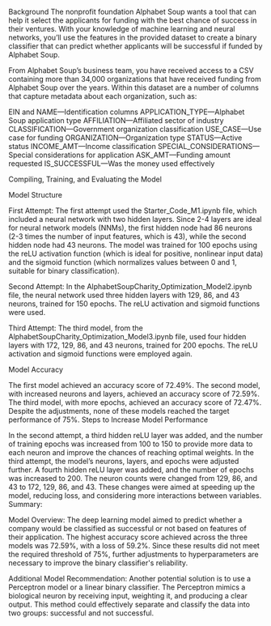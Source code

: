 Background
The nonprofit foundation Alphabet Soup wants a tool that can help it select the applicants for funding with the best chance of success in their ventures. With your knowledge of machine learning and neural networks, you’ll use the features in the provided dataset to create a binary classifier that can predict whether applicants will be successful if funded by Alphabet Soup.

From Alphabet Soup’s business team, you have received access to a CSV containing more than 34,000 organizations that have received funding from Alphabet Soup over the years. Within this dataset are a number of columns that capture metadata about each organization, such as:

EIN and NAME—Identification columns
APPLICATION_TYPE—Alphabet Soup application type
AFFILIATION—Affiliated sector of industry
CLASSIFICATION—Government organization classification
USE_CASE—Use case for funding
ORGANIZATION—Organization type
STATUS—Active status
INCOME_AMT—Income classification
SPECIAL_CONSIDERATIONS—Special considerations for application
ASK_AMT—Funding amount requested
IS_SUCCESSFUL—Was the money used effectively

Compiling, Training, and Evaluating the Model

Model Structure

First Attempt:
The first attempt used the Starter_Code_M1.ipynb file, which included a neural network with two hidden layers. Since 2-4 layers are ideal for neural network models (NNMs), the first hidden node had 86 neurons (2-3 times the number of input features, which is 43), while the second hidden node had 43 neurons. The model was trained for 100 epochs using the reLU activation function (which is ideal for positive, nonlinear input data) and the sigmoid function (which normalizes values between 0 and 1, suitable for binary classification).

Second Attempt:
In the AlphabetSoupCharity_Optimization_Model2.ipynb file, the neural network used three hidden layers with 129, 86, and 43 neurons, trained for 150 epochs. The reLU activation and sigmoid functions were used.

Third Attempt:
The third model, from the AlphabetSoupCharity_Optimization_Model3.ipynb file, used four hidden layers with 172, 129, 86, and 43 neurons, trained for 200 epochs. The reLU activation and sigmoid functions were employed again.

Model Accuracy

The first model achieved an accuracy score of 72.49%.
The second model, with increased neurons and layers, achieved an accuracy score of 72.59%.
The third model, with more epochs, achieved an accuracy score of 72.47%.
Despite the adjustments, none of these models reached the target performance of 75%.
Steps to Increase Model Performance

In the second attempt, a third hidden reLU layer was added, and the number of training epochs was increased from 100 to 150 to provide more data to each neuron and improve the chances of reaching optimal weights.
In the third attempt, the model’s neurons, layers, and epochs were adjusted further. A fourth hidden reLU layer was added, and the number of epochs was increased to 200. The neuron counts were changed from 129, 86, and 43 to 172, 129, 86, and 43. These changes were aimed at speeding up the model, reducing loss, and considering more interactions between variables.
Summary:

Model Overview:
The deep learning model aimed to predict whether a company would be classified as successful or not based on features of their application. The highest accuracy score achieved across the three models was 72.59%, with a loss of 59.2%. Since these results did not meet the required threshold of 75%, further adjustments to hyperparameters are necessary to improve the binary classifier's reliability.

Additional Model Recommendation:
Another potential solution is to use a Perceptron model or a linear binary classifier. The Perceptron mimics a biological neuron by receiving input, weighting it, and producing a clear output. This method could effectively separate and classify the data into two groups: successful and not successful.
